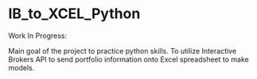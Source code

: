 # IB_to_XCEL_Python
Work In Progress:

Main goal of the project to practice python skills. 
To utilize Interactive Brokers API to send portfolio information onto Excel spreadsheet to make models.
